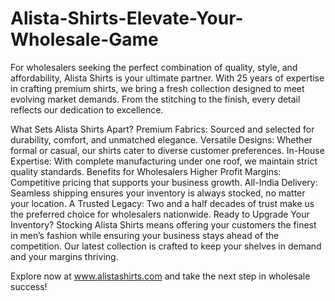 # Alista-Shirts-Elevate-Your-Wholesale-Game
For wholesalers seeking the perfect combination of quality, style, and affordability, Alista Shirts is your ultimate partner. With 25 years of expertise in crafting premium shirts, we bring a fresh collection designed to meet evolving market demands. From the stitching to the finish, every detail reflects our dedication to excellence.

What Sets Alista Shirts Apart?
Premium Fabrics: Sourced and selected for durability, comfort, and unmatched elegance.
Versatile Designs: Whether formal or casual, our shirts cater to diverse customer preferences.
In-House Expertise: With complete manufacturing under one roof, we maintain strict quality standards.
Benefits for Wholesalers
Higher Profit Margins: Competitive pricing that supports your business growth.
All-India Delivery: Seamless shipping ensures your inventory is always stocked, no matter your location.
A Trusted Legacy: Two and a half decades of trust make us the preferred choice for wholesalers nationwide.
Ready to Upgrade Your Inventory?
Stocking Alista Shirts means offering your customers the finest in men’s fashion while ensuring your business stays ahead of the competition. Our latest collection is crafted to keep your shelves in demand and your margins thriving.

Explore now at www.alistashirts.com and take the next step in wholesale success!
